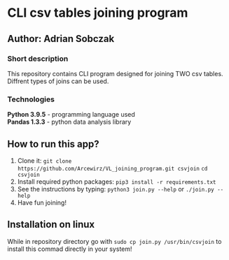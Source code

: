 # CLI csv tables joining program
## Author: Adrian Sobczak

### Short description
This repository contains CLI program designed for joining TWO csv tables. Diffrent types of joins can be used.

### Technologies
**Python 3.9.5** - programming language used</br>
**Pandas 1.3.3** - python data analysis library</br>

## How to run this app?
1. Clone it:
`git clone  https://github.com/Arcewirz/VL_joining_program.git csvjoin`
`cd csvjoin `
2. Install required python packages:
`pip3 install -r requirements.txt`
3. See the instructions by typing:
`python3 join.py --help` or `./join.py --help`
4. Have fun joining!

## Installation on linux
While in repository directory go with `sudo cp join.py /usr/bin/csvjoin` to install this commad directly in your system!
